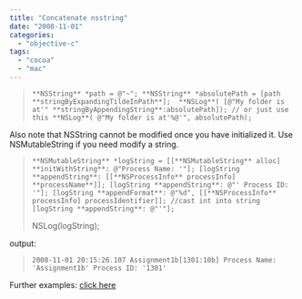 ```yaml
---
title: "Concatenate nsstring"
date: "2008-11-01"
categories: 
  - "objective-c"
tags: 
  - "cocoa"
  - "mac"
---
```


> `**NSString** *path = @"~"; **NSString** *absolutePath = [path **stringByExpandingTildeInPath**];  **NSLog**( [@"My folder is at'" **stringByAppendingString**:absolutePath]); // or just use this **NSLog**( @"My folder is at'%@'", absolutePath);`

Also note that NSString cannot be modified once you have initialized it. Use NSMutableString if you need modify a string.

> `**NSMutableString** *logString = [[**NSMutableString** alloc] **initWithString**: @"Process Name: '"]; [logString **appendString**: [[**NSProcessInfo** processInfo] **processName**]]; [logString **appendString**: @"' Process ID: '"]; [logString **appendFormat**: @"%d", [[**NSProcessInfo** processInfo] processIdentifier]]; //cast int into string [logString **appendString**: @"'"];`
> 
> NSLog(logString);

output:

> `2008-11-01 20:15:26.107 Assignment1b[1301:10b] Process Name: 'Assignment1b' Process ID: '1301'`

Further examples: [click here](http://www.macdevcenter.com/pub/a/mac/2001/07/13/cocoa.html?page=2)
